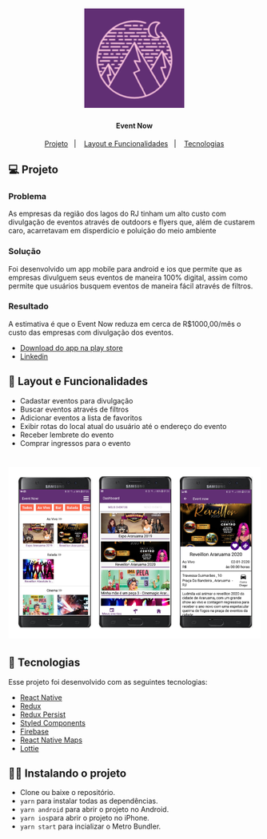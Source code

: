 <h1 align="center">
    <img alt="VitrineAmericanas" title="#Vitrine Americanas" src="src/assets/logo.png" width="200px" />
</h1>

<h4 align="center">
   Event Now
</h4>

<p align="center">
  <a href="#-projeto">Projeto</a>&nbsp;&nbsp;&nbsp;|&nbsp;&nbsp;&nbsp;
  <a href="#-layout-e-funcionalidades">Layout e Funcionalidades</a>&nbsp;&nbsp;&nbsp;|&nbsp;&nbsp;&nbsp;
  <a href="#-tecnologias">Tecnologias</a>
</p>

## 💻 Projeto

<h3>Problema</h3>
As empresas da região dos lagos do RJ tinham um alto custo com divulgação de eventos através de outdoors e flyers que, além de custarem caro, acarretavam em disperdicio e poluição do meio ambiente
<h3>Solução</h3>
Foi desenvolvido um app mobile para android e ios que permite que as empresas divulguem seus eventos de maneira 100% digital, assim como permite que usuários busquem eventos de maneira fácil através de filtros.
<h3>Resultado</h3>
A estimativa é que o Event Now reduza em cerca de R$1000,00/mês o custo das empresas com divulgação dos eventos.


- [Download do app na play store](https://play.google.com/store/apps/details?id=com.event_now_v2)
- [Linkedin](https://linkedin.com/in/felipe-zeba)

## 🔖 Layout e Funcionalidades

- Cadastar eventos para divulgação
- Buscar eventos através de filtros
- Adicionar eventos a lista de favoritos
- Exibir rotas do local atual do usuário até o endereço do evento
- Receber lembrete do evento
- Comprar ingressos para o evento

<h1 align="center">
    <img alt="VitrineAmericanas" title="#Vitrine Americanas" src="src/assets/banner.png" width="600px" />
</h1>

## 🚀 Tecnologias

Esse projeto foi desenvolvido com as seguintes tecnologias:

- [React Native](https://facebook.github.io/react-native/)
- [Redux](https://redux.js.org/)
- [Redux Persist](https://www.npmjs.com/package/redux-persist)
- [Styled Components](https://styled-components.com/)
- [Firebase](https://firebase.google.com/)
- [React Native Maps](https://www.npmjs.com/package/react-native-maps)
- [Lottie](https://lottiefiles.com/)

## 🏃‍♂️ Instalando o projeto

- Clone ou baixe o repositório.
- `yarn` para instalar todas as dependências.
- `yarn android` para abrir o projeto no Android.
- `yarn ios`para abrir o projeto no iPhone.
- `yarn start` para incializar o Metro Bundler.
